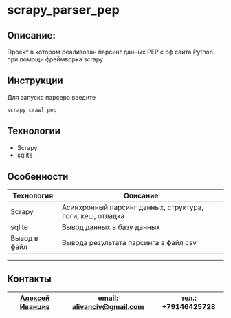 # scrapy_parser_pep


## Описание:

Проект в котором реализован парсинг данных PEP с оф сайта Python при помощи фреймворка scrapy

## Инструкции
Для запуска парсера введите
```
scrapy crawl pep
```

## Технологии
 - Scrapy
 - sqlite


## Особенности
| Технология | Описание |
| ------ | ------ |
| Scrapy | Асинхронный парсинг данных, структура, логи, кеш, отладка |
| sqlite | Вывод данных в базу данных |
| Вывод в файл | Вывода результата парсинга в файл csv |


---
## Контакты
 [Алексей Иванцив](https://github.com/alivanciv) | email: alivanciv@gmail.com |тел.: +79146425728
 ------ | ------ |------  
